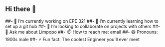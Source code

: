 ## Hi there 👋
##- 🔭 I’m currently working on EPE 321
##- 🌱 I’m currently learning how to set up a git hub
##- 👯 I’m looking to collaborate on projects with others
##- 💬 Ask me about Limpopo
##- 📫 How to reach me: email
##- 😄 Pronouns: 1900s male
##- ⚡ Fun fact: The coolest Engineer you'll ever meet
